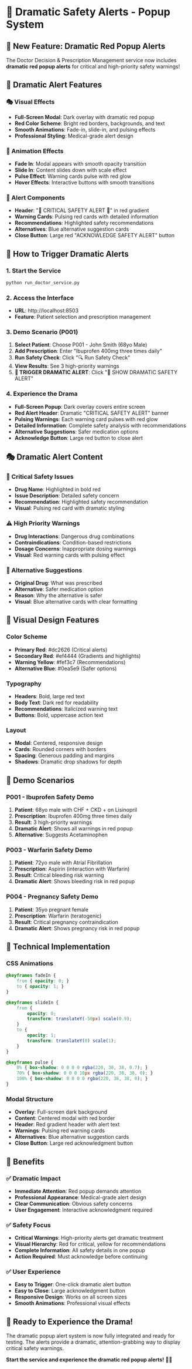 # 🚨 Dramatic Safety Alerts - Popup System

## 🎯 New Feature: Dramatic Red Popup Alerts

The Doctor Decision & Prescription Management service now includes **dramatic red popup alerts** for critical and high-priority safety warnings!

## 🚨 Dramatic Alert Features

### **🎭 Visual Effects**
- **Full-Screen Modal**: Dark overlay with dramatic red popup
- **Red Color Scheme**: Bright red borders, backgrounds, and text
- **Smooth Animations**: Fade-in, slide-in, and pulsing effects
- **Professional Styling**: Medical-grade alert design

### **🎨 Animation Effects**
- **Fade In**: Modal appears with smooth opacity transition
- **Slide In**: Content slides down with scale effect
- **Pulse Effect**: Warning cards pulse with red glow
- **Hover Effects**: Interactive buttons with smooth transitions

### **🚨 Alert Components**
- **Header**: "🚨 CRITICAL SAFETY ALERT 🚨" in red gradient
- **Warning Cards**: Pulsing red cards with detailed information
- **Recommendations**: Highlighted safety recommendations
- **Alternatives**: Blue alternative suggestion cards
- **Close Button**: Large red "ACKNOWLEDGE SAFETY ALERT" button

## 🚀 How to Trigger Dramatic Alerts

### **1. Start the Service**
```bash
python run_doctor_service.py
```

### **2. Access the Interface**
- **URL**: http://localhost:8503
- **Feature**: Patient selection and prescription management

### **3. Demo Scenario (P001)**
1. **Select Patient**: Choose P001 - John Smith (68yo Male)
2. **Add Prescription**: Enter "Ibuprofen 400mg three times daily"
3. **Run Safety Check**: Click "🔍 Run Safety Check"
4. **View Results**: See 3 high-priority warnings
5. **🚨 TRIGGER DRAMATIC ALERT**: Click "🚨 SHOW DRAMATIC SAFETY ALERT"

### **4. Experience the Drama**
- **Full-Screen Popup**: Dark overlay covers entire screen
- **Red Alert Header**: Dramatic "CRITICAL SAFETY ALERT" banner
- **Pulsing Warnings**: Each warning card pulses with red glow
- **Detailed Information**: Complete safety analysis with recommendations
- **Alternative Suggestions**: Safer medication options
- **Acknowledge Button**: Large red button to close alert

## 🎭 Dramatic Alert Content

### **🚨 Critical Safety Issues**
- **Drug Name**: Highlighted in bold red
- **Issue Description**: Detailed safety concern
- **Recommendation**: Highlighted safety recommendation
- **Visual**: Pulsing red card with dramatic styling

### **⚠️ High Priority Warnings**
- **Drug Interactions**: Dangerous drug combinations
- **Contraindications**: Condition-based restrictions
- **Dosage Concerns**: Inappropriate dosing warnings
- **Visual**: Red warning cards with pulsing effect

### **🔄 Alternative Suggestions**
- **Original Drug**: What was prescribed
- **Alternative**: Safer medication option
- **Reason**: Why the alternative is safer
- **Visual**: Blue alternative cards with clear formatting

## 🎨 Visual Design Features

### **Color Scheme**
- **Primary Red**: #dc2626 (Critical alerts)
- **Secondary Red**: #ef4444 (Gradients and highlights)
- **Warning Yellow**: #fef3c7 (Recommendations)
- **Alternative Blue**: #0ea5e9 (Safer options)

### **Typography**
- **Headers**: Bold, large red text
- **Body Text**: Dark red for readability
- **Recommendations**: Italicized warning text
- **Buttons**: Bold, uppercase action text

### **Layout**
- **Modal**: Centered, responsive design
- **Cards**: Rounded corners with borders
- **Spacing**: Generous padding and margins
- **Shadows**: Dramatic drop shadows for depth

## 🎯 Demo Scenarios

### **P001 - Ibuprofen Safety Demo**
1. **Patient**: 68yo male with CHF + CKD + on Lisinopril
2. **Prescription**: Ibuprofen 400mg three times daily
3. **Result**: 3 high-priority warnings
4. **Dramatic Alert**: Shows all warnings in red popup
5. **Alternative**: Suggests Acetaminophen

### **P003 - Warfarin Safety Demo**
1. **Patient**: 72yo male with Atrial Fibrillation
2. **Prescription**: Aspirin (interaction with Warfarin)
3. **Result**: Critical bleeding risk warning
4. **Dramatic Alert**: Shows bleeding risk in red popup

### **P004 - Pregnancy Safety Demo**
1. **Patient**: 35yo pregnant female
2. **Prescription**: Warfarin (teratogenic)
3. **Result**: Critical pregnancy contraindication
4. **Dramatic Alert**: Shows pregnancy risk in red popup

## 🔧 Technical Implementation

### **CSS Animations**
```css
@keyframes fadeIn {
    from { opacity: 0; }
    to { opacity: 1; }
}

@keyframes slideIn {
    from { 
        opacity: 0;
        transform: translateY(-50px) scale(0.9);
    }
    to { 
        opacity: 1;
        transform: translateY(0) scale(1);
    }
}

@keyframes pulse {
    0% { box-shadow: 0 0 0 0 rgba(220, 38, 38, 0.7); }
    70% { box-shadow: 0 0 0 10px rgba(220, 38, 38, 0); }
    100% { box-shadow: 0 0 0 0 rgba(220, 38, 38, 0); }
}
```

### **Modal Structure**
- **Overlay**: Full-screen dark background
- **Content**: Centered modal with red border
- **Header**: Red gradient header with alert text
- **Warnings**: Pulsing red warning cards
- **Alternatives**: Blue alternative suggestion cards
- **Close Button**: Large red acknowledgment button

## 🎉 Benefits

### **✅ Dramatic Impact**
- **Immediate Attention**: Red popup demands attention
- **Professional Appearance**: Medical-grade alert design
- **Clear Communication**: Obvious safety concerns
- **User Engagement**: Interactive acknowledgment required

### **✅ Safety Focus**
- **Critical Warnings**: High-priority alerts get dramatic treatment
- **Visual Hierarchy**: Red for critical, yellow for recommendations
- **Complete Information**: All safety details in one popup
- **Action Required**: Must acknowledge before continuing

### **✅ User Experience**
- **Easy to Trigger**: One-click dramatic alert button
- **Easy to Close**: Large acknowledgment button
- **Responsive Design**: Works on all screen sizes
- **Smooth Animations**: Professional visual effects

## 🚀 Ready to Experience the Drama!

The dramatic popup alert system is now fully integrated and ready for testing. The alerts provide a dramatic, attention-grabbing way to display critical safety warnings.

**Start the service and experience the dramatic red popup alerts!** 🚨🎉
